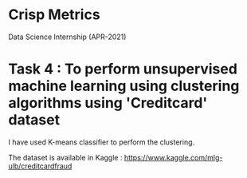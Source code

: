 # Crisp Metrics 

Data Science Internship (APR-2021)

# Task 4 :  To perform unsupervised machine learning using clustering algorithms using 'Creditcard' dataset

I have used K-means classifier to perform the clustering.

The dataset is available in Kaggle : https://www.kaggle.com/mlg-ulb/creditcardfraud


